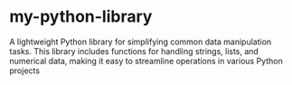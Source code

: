 # my-python-library
A lightweight Python library for simplifying common data manipulation tasks. This library includes functions for handling strings, lists, and numerical data, making it easy to streamline operations in various Python projects
